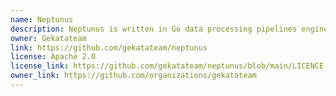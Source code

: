 ```yaml
---
name: Neptunus
description: Neptunus is written in Go data processing pipelines engine for consuming, transforming and producing events that can be used as a Logstash alternative.
owner: Gekatateam
link: https://github.com/gekatateam/neptunus
license: Apache 2.0
license_link: https://github.com/gekatateam/neptunus/blob/main/LICENCE
owner_link: https://github.com/organizations/gekatateam
---
```

